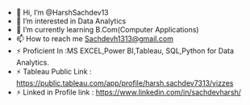 - 👋 Hi, I’m @HarshSachdev13
- 👀 I’m interested in Data Analytics
- 🌱 I’m currently learning B.Com(Computer Applications)
- 📫 How to reach me Sachdevh1313@gmail.com
- ⚡ Proficient In :MS EXCEL,Power BI,Tableau, SQL,Python for Data Analytics.
- ⚡ Tableau Public Link : https://public.tableau.com/app/profile/harsh.sachdev7313/vizzes
- ⚡ Linked in Profile link : https://www.linkedin.com/in/sachdevharsh/ 


<!---
HarshSachdev13/HarshSachdev13 is a ✨ special ✨ repository because its `README.md` (this file) appears on your GitHub profile.
You can click the Preview link to take a look at your changes.
--->
